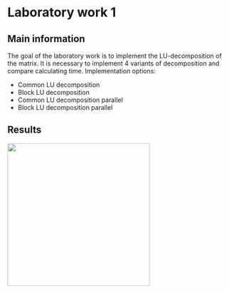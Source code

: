 # Laboratory work 1

## Main information
The goal of the laboratory work is to implement the LU-decomposition of the matrix. It is necessary to implement 4 variants of decomposition and compare calculating time. Implementation options:
* Common LU decomposition
* Block LU decomposition
* Common LU decomposition parallel
* Block LU decomposition parallel

## Results
<img src="https://github.com/avelycure/avelycure/blob/master/assets/parallel_technologies/lab1/result.jpg" width="320" />